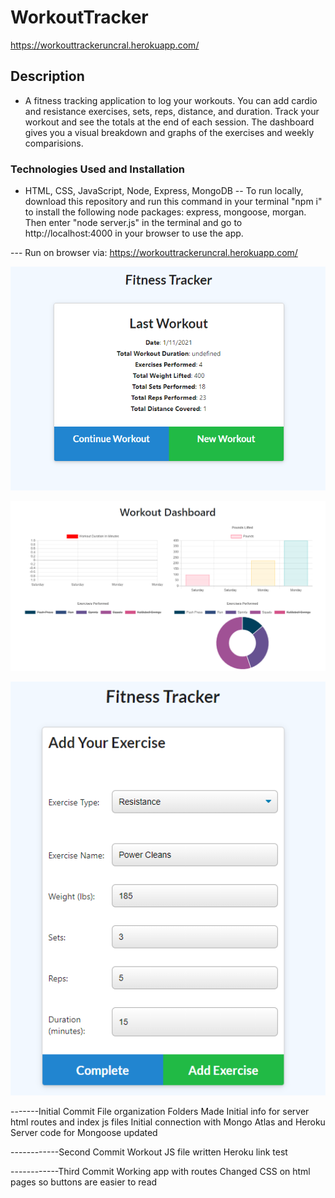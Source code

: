 # WorkoutTracker

https://workouttrackeruncral.herokuapp.com/

## Description

- A fitness tracking application to log your workouts. You can add cardio and resistance exercises, sets, reps, distance, and duration. Track your workout and see the totals at the end of each session. The dashboard gives you a visual breakdown and graphs of the exercises and weekly comparisions.

### Technologies Used and Installation

- HTML, CSS, JavaScript, Node, Express, MongoDB
  -- To run locally, download this repository and run this command in your terminal "npm i" to install the following node packages: express, mongoose, morgan. Then enter "node server.js" in the terminal and go to http://localhost:4000 in your browser to use the app.

--- Run on browser via: https://workouttrackeruncral.herokuapp.com/

![](assets/WTSummary.PNG)

![](assets/WTDashboard.PNG)

![](assets/WTAdd.PNG)

-------Initial Commit
File organization
Folders Made
Initial info for server html routes and index js files
Initial connection with Mongo Atlas and Heroku
Server code for Mongoose updated

------------Second Commit
Workout JS file written
Heroku link test

------------Third Commit
Working app with routes
Changed CSS on html pages so buttons are easier to read

